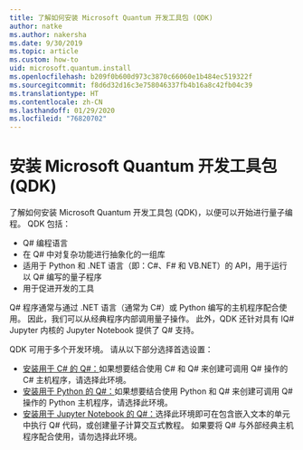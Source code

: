 ```yaml
---
title: 了解如何安装 Microsoft Quantum 开发工具包 (QDK)
author: natke
ms.author: nakersha
ms.date: 9/30/2019
ms.topic: article
ms.custom: how-to
uid: microsoft.quantum.install
ms.openlocfilehash: b209f0b600d973c3870c66060e1b484ec519322f
ms.sourcegitcommit: f8d6d32d16c3e758046337fb4b16a8c42fb04c39
ms.translationtype: HT
ms.contentlocale: zh-CN
ms.lasthandoff: 01/29/2020
ms.locfileid: "76820702"
---
```

# <a name="install-the-microsoft-quantum-development-kit-qdk"></a>安装 Microsoft Quantum 开发工具包 (QDK)

了解如何安装 Microsoft Quantum 开发工具包 (QDK)，以便可以开始进行量子编程。 QDK 包括：

- Q# 编程语言
- 在 Q# 中对复杂功能进行抽象化的一组库
- 适用于 Python 和 .NET 语言（即：C#、F# 和 VB.NET）的 API，用于运行以 Q# 编写的量子程序
- 用于促进开发的工具

Q# 程序通常与通过 .NET 语言（通常为 C#）或 Python 编写的主机程序配合使用。 因此，我们可以从经典程序内部调用量子操作。
此外，QDK 还针对具有 IQ# Jupyter 内核的 Jupyter Notebook 提供了 Q# 支持。

QDK 可用于多个开发环境。 请从以下部分选择首选设置：

- [安装用于 C# 的 Q#：](xref:microsoft.quantum.install.cs)如果想要结合使用 C# 和 Q# 来创建可调用 Q# 操作的 C# 主机程序，请选择此环境。
- [安装用于 Python 的 Q#：](xref:microsoft.quantum.install.python)如果想要结合使用 Python 和 Q# 来创建可调用 Q# 操作的 Python 主机程序，请选择此环境。
- [安装用于 Jupyter Notebook 的 Q#：](xref:microsoft.quantum.install.jupyter)选择此环境即可在包含嵌入文本的单元中执行 Q# 代码，或创建量子计算交互式教程。 如果要将 Q# 与外部经典主机程序配合使用，请勿选择此环境。
